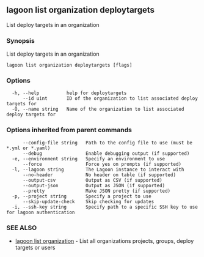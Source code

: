 ## lagoon list organization deploytargets

List deploy targets in an organization

### Synopsis

List deploy targets in an organization

```
lagoon list organization deploytargets [flags]
```

### Options

```
  -h, --help          help for deploytargets
      --id uint       ID of the organization to list associated deploy targets for
  -O, --name string   Name of the organization to list associated deploy targets for
```

### Options inherited from parent commands

```
      --config-file string   Path to the config file to use (must be *.yml or *.yaml)
      --debug                Enable debugging output (if supported)
  -e, --environment string   Specify an environment to use
      --force                Force yes on prompts (if supported)
  -l, --lagoon string        The Lagoon instance to interact with
      --no-header            No header on table (if supported)
      --output-csv           Output as CSV (if supported)
      --output-json          Output as JSON (if supported)
      --pretty               Make JSON pretty (if supported)
  -p, --project string       Specify a project to use
      --skip-update-check    Skip checking for updates
  -i, --ssh-key string       Specify path to a specific SSH key to use for lagoon authentication
```

### SEE ALSO

* [lagoon list organization](lagoon_list_organization.md)	 - List all organizations projects, groups, deploy targets or users

